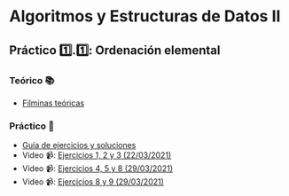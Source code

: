 # Algoritmos y Estructuras de Datos II
## Práctico :one:.:one:: Ordenación elemental
### Teórico :books:
- [Filminas teóricas](https://github.com/Ferca8/AyED2-FaMAF/blob/main/teorico-practico/1.1-ordenacion-elemental/teoria-ordenacion-elemental.pdf)
### Práctico :memo:
- [Guía de ejercicios y soluciones](https://github.com/Ferca8/AyED2-FaMAF/tree/main/teorico-practico/1.1-ordenacion-elemental/practico)
- Video 📹: [Ejercicios 1, 2 y 3 (22/03/2021)](https://www.youtube.com/watch?v=uX8j9zXOSDM)
- Video 📹: [Ejercicios 4, 5 y 8 (29/03/2021)](https://www.youtube.com/watch?v=pd5Y8S7Cuh4)
- Video 📹: [Ejercicios 8 y 9 (29/03/2021)](https://www.youtube.com/watch?v=mUPKHeDHAUQ)